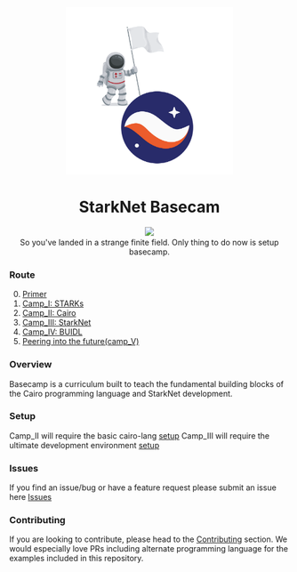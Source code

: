 <div align="center">
    <img src="./misc/basecamp.png" style="width: 300px">
    <h1>StarkNet Basecam</h1>
</div>

<p align="center">
    <a href="https://starkware.co/">
        <img src="https://img.shields.io/badge/powered_by-StarkWare-navy">
    </a>
    <br>
    <span>
        So you've landed in a strange finite field. Only thing to do now is setup basecamp.
    </span>
</p>

### Route

0. [Primer](./primer/README.md)
1. [Camp_I: STARKs](./camp_I/README.md)
2. [Camp_II: Cairo](./camp_II/README.md)
3. [Camp_III: StarkNet](./camp_III/README.md)
4. [Camp_IV: BUIDL](./camp_IV/README.md)
5. [Peering into the future(camp_V)](./camp_V/README.md)

### Overview

Basecamp is a curriculum built to teach the fundamental building blocks of the Cairo programming language and StarkNet development.

### Setup

Camp_II will require the basic cairo-lang [setup](https://www.cairo-lang.org/docs/quickstart.html)
Camp_III will require the ultimate development environment [setup](https://medium.com/starknet-edu/the-ultimate-starknet-dev-environment-716724aef4a7)

### Issues

If you find an issue/bug or have a feature request please submit an issue here
[Issues](https://github.com/starknet-edu/basecamp/issues)

### Contributing

If you are looking to contribute, please head to the
[Contributing](https://github.com/starknet-edu/basecamp/blob/main/CONTRIBUTING.md) section. We would especially love PRs including alternate programming language for the examples included in this repository.
